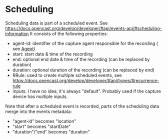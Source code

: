 # Scheduling

Scheduling data is part of a scheduled event.
See https://docs.opencast.org/develop/developer/#api/events-api/#scheduling-information
It consists of the following properties:

- agent-id: identifier of the capture agent responsible for the recording (
  see [Agent](../Agent/README.md))
- start: start date & time of the recording
- end: optional end date & time of the recording (can be replaced by duration)
- duration: optional duration of the recording (can be replaced by end)
- RRule: used to create multiple scheduled events,
  see https://docs.opencast.org/develop/developer/#api/types/#recurrence-rule
- inputs: I have no idea, it's always "default". Probably used if the capture
  device has multiple inputs.

Note that after a scheduled event is recorded, parts of the scheduling data
merge into the events metadata:

- "agent-id" becomes "location"
- "start" becomes "startDate"
- "duration"/"end" becomes "duration"
